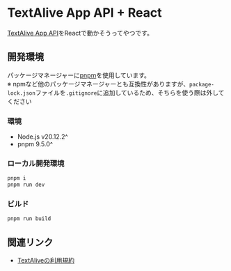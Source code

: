 # TextAlive App API + React
[TextAlive App API](https://developer.textalive.jp/app/)をReactで動かそうってやつです。

## 開発環境
パッケージマネージャーに[pnpm](https://pnpm.io/ja/)を使用しています。<br/>
※ npmなど他のパッケージマネージャーとも互換性がありますが、`package-lock.json`ファイルを`.gitignore`に追加しているため、そちらを使う際は外してください

### 環境
- Node.js v20.12.2^
- pnpm 9.5.0^

### ローカル開発環境
```sh
pnpm i
pnpm run dev
```
### ビルド
```sh
pnpm run build
```

## 関連リンク
- [TextAliveの利用規約](https://developer.textalive.jp/terms/)

